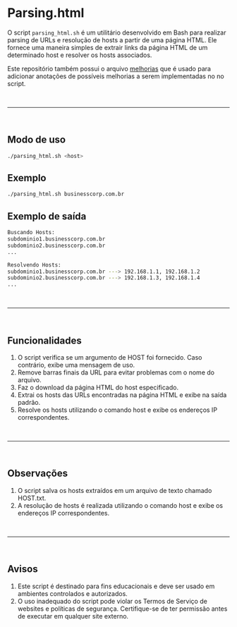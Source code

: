 # Parsing.html
O script ```parsing_html.sh``` é um utilitário desenvolvido em Bash para realizar parsing de URLs e resolução de hosts a partir de uma página HTML. Ele fornece uma maneira simples de extrair links da página HTML de um determinado host e resolver os hosts associados.

Este repositório também possui o arquivo [melhorias](https://github.com/arthurcortesr/Parsing-HTML/blob/main/melhorias.md) que é usado para adicionar anotações de possíveis melhorias a serem implementadas no no script.

<br>

---

<br>

## **Modo de uso**
```bash
./parsing_html.sh <host>
```

## **Exemplo**
```bash
./parsing_html.sh businesscorp.com.br
```

## **Exemplo de saída**

```bash
Buscando Hosts:
subdominio1.businesscorp.com.br
subdominio2.businesscorp.com.br
...

Resolvendo Hosts:
subdominio1.businesscorp.com.br ---> 192.168.1.1, 192.168.1.2
subdominio2.businesscorp.com.br ---> 192.168.1.3, 192.168.1.4
...
```

<br>

---

<br>

## **Funcionalidades**

1. O script verifica se um argumento de HOST foi fornecido. Caso contrário, exibe uma mensagem de uso.
2. Remove barras finais da URL para evitar problemas com o nome do arquivo.
3. Faz o download da página HTML do host especificado.
4. Extrai os hosts das URLs encontradas na página HTML e exibe na saída padrão.
5. Resolve os hosts utilizando o comando host e exibe os endereços IP correspondentes.

<br>

---

<br>

## **Observações**

1. O script salva os hosts extraídos em um arquivo de texto chamado HOST.txt.
2. A resolução de hosts é realizada utilizando o comando host e exibe os endereços IP correspondentes.

<br>

---

<br>

## **Avisos**

1. Este script é destinado para fins educacionais e deve ser usado em ambientes controlados e autorizados.
2. O uso inadequado do script pode violar os Termos de Serviço de websites e políticas de segurança. Certifique-se de ter permissão antes de executar em qualquer site externo.




















